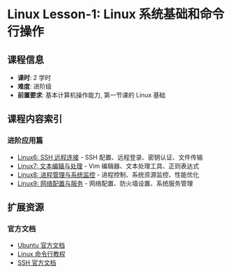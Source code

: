 # Linux Lesson-1: Linux 系统基础和命令行操作

## 课程信息

- **课时**: 2 学时
- **难度**: 进阶级
- **前置要求**: 基本计算机操作能力, 第一节课的 Linux 基础

## 课程内容索引

### 进阶应用篇

- [Linux6: SSH 远程连接](linux6.md) - SSH 配置、远程登录、密钥认证、文件传输
- [Linux7: 文本编辑与处理](linux7.md) - Vim 编辑器、文本处理工具、正则表达式
- [Linux8: 进程管理与系统监控](linux8.md) - 进程控制、系统资源监控、性能优化
- [Linux9: 网络配置与服务](linux9.md) - 网络配置、防火墙设置、系统服务管理

## 扩展资源

### 官方文档

- [Ubuntu 官方文档](https://help.ubuntu.com/)
- [Linux 命令行教程](https://linuxcommand.org/)
- [SSH 官方文档](https://www.openssh.com/manual.html)
